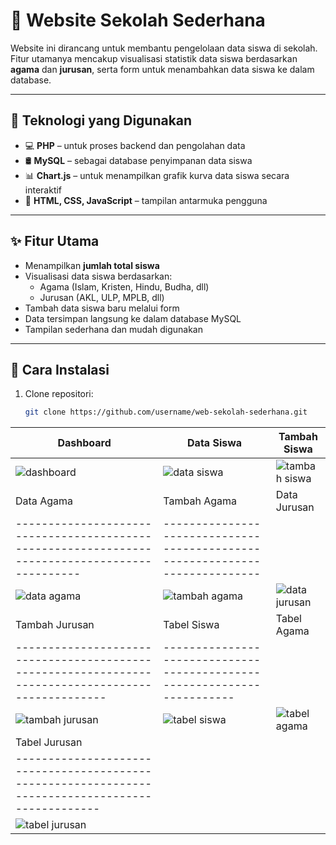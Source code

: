 # 🏫 Website Sekolah Sederhana

Website ini dirancang untuk membantu pengelolaan data siswa di sekolah. Fitur utamanya mencakup visualisasi statistik data siswa berdasarkan **agama** dan **jurusan**, serta form untuk menambahkan data siswa ke dalam database.

---

## 🔧 Teknologi yang Digunakan

- 💻 **PHP** – untuk proses backend dan pengolahan data
- 🛢️ **MySQL** – sebagai database penyimpanan data siswa
- 📊 **Chart.js** – untuk menampilkan grafik kurva data siswa secara interaktif
- 🎨 **HTML, CSS, JavaScript** – tampilan antarmuka pengguna

---

## ✨ Fitur Utama

- Menampilkan **jumlah total siswa**
- Visualisasi data siswa berdasarkan:
  - Agama (Islam, Kristen, Hindu, Budha, dll)
  - Jurusan (AKL, ULP, MPLB, dll)
- Tambah data siswa baru melalui form
- Data tersimpan langsung ke dalam database MySQL
- Tampilan sederhana dan mudah digunakan

---

## 🚀 Cara Instalasi

1. Clone repositori:

   ```bash
   git clone https://github.com/username/web-sekolah-sederhana.git

| Dashboard                                                                                     | Data Siswa                                                                                     | Tambah Siswa                                                                                     |
| --------------------------------------------------------------------------------------------- | ---------------------------------------------------------------------------------------------- | ------------------------------------------------------------------------------------------------ |
| ![dashboard](https://github.com/user-attachments/assets/1703b517-3d73-4421-8e1a-596efb3e6e19) | ![data siswa](https://github.com/user-attachments/assets/d4d8783e-5b62-419d-8ee8-d1e140ffa057) | ![tambah siswa](https://github.com/user-attachments/assets/b446b1c4-74c0-4f3b-add8-c75c081dc57c) |
| Data Agama                                                                                     | Tambah Agama                                                                                     | Data Jurusan                                                                                     |
| ---------------------------------------------------------------------------------------------- | ---------------------------------------------------------------------------
| ![data agama](https://github.com/user-attachments/assets/3602a0ef-24d9-46df-af0b-fdb9138d85e4) | ![tambah agama](https://github.com/user-attachments/assets/81ec1e8f-0c2c-4089-8818-7fc922abf04d) | ![data jurusan](https://github.com/user-attachments/assets/d8cabc70-b947-407e-bcca-3e9c1c487381) |
| Tambah Jurusan                                                                                     | Tabel Siswa                                                                                     | Tabel Agama                                                                                     |
| -------------------------------------------------------------------------------------------------- | -----------------------------------------------------------------------
| ![tambah jurusan](https://github.com/user-attachments/assets/c2362bbc-7a42-4ed4-8160-7110341d5f2e) | ![tabel siswa](https://github.com/user-attachments/assets/f2a64731-ad09-4d5a-82be-d544b4bc319e) | ![tabel agama](https://github.com/user-attachments/assets/a43ea1f3-a295-4e51-b435-6b5722aa3c13) |
| Tabel Jurusan                                                                                     |
| ------------------------------------------------------------------------------------------------- |
| ![tabel jurusan](https://github.com/user-attachments/assets/a4262f63-e9cf-4f96-993d-e5f34c15bdb5) |
